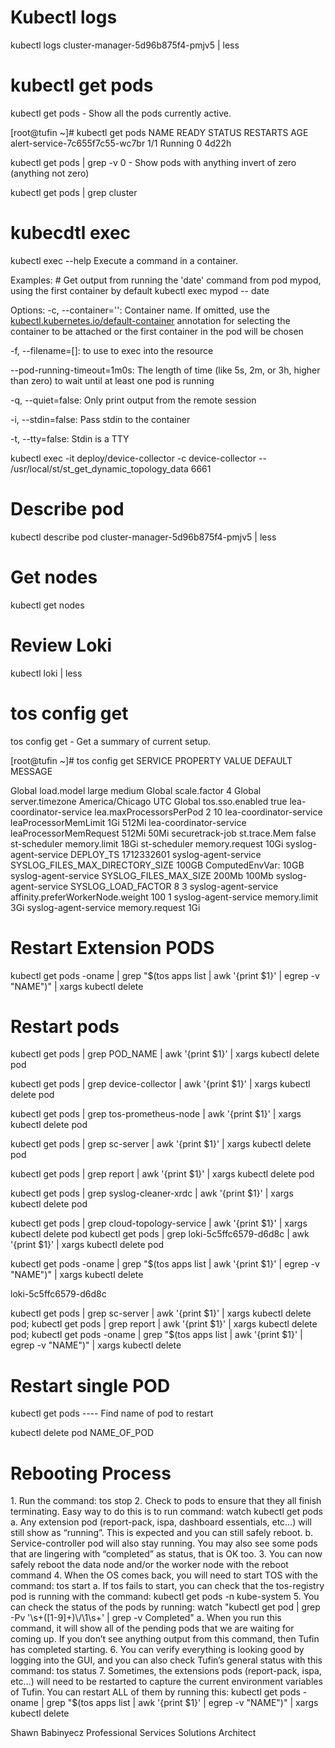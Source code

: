 # Kubectl logs

kubectl logs cluster-manager-5d96b875f4-pmjv5 | less

# kubectl get pods

kubectl get pods
\- Show all the pods currently active.

\[root@tufin ~\]# kubectl get pods
NAME READY STATUS RESTARTS AGE
alert-service-7c655f7c55-wc7br 1/1 Running 0 4d22h
<snip>

kubectl get pods | grep -v 0
\- Show pods with anything invert of zero (anything not zero)

kubectl get pods | grep cluster

# kubecdtl exec

kubectl exec --help
Execute a command in a container.

Examples:
\# Get output from running the 'date' command from pod mypod, using the first container by default
kubectl exec mypod -- date

Options:
\-c, --container='':
Container name. If omitted, use the [kubectl.kubernetes.io/default-container](http://kubectl.kubernetes.io/default-container) annotation for selecting the
container to be attached or the first container in the pod will be chosen

\-f, --filename=\[\]:
to use to exec into the resource

\--pod-running-timeout=1m0s:
The length of time (like 5s, 2m, or 3h, higher than zero) to wait until at least one pod is running

\-q, --quiet=false:
Only print output from the remote session

\-i, --stdin=false:
Pass stdin to the container

\-t, --tty=false:
Stdin is a TTY

kubectl exec -it deploy/device-collector -c device-collector -- /usr/local/st/st\_get\_dynamic\_topology\_data 6661

# Describe pod

kubectl describe pod cluster-manager-5d96b875f4-pmjv5 | less

# Get nodes

kubectl get nodes

# Review Loki

kubectl loki | less

# tos config get

tos config get - Get a summary of current setup.

\[root@tufin ~\]# tos config get
SERVICE PROPERTY VALUE DEFAULT MESSAGE

Global load.model large medium
Global scale.factor 4
Global server.timezone America/Chicago UTC
Global tos.sso.enabled true
lea-coordinator-service lea.maxProcessorsPerPod 2 10
lea-coordinator-service leaProcessorMemLimit 1Gi 512Mi
lea-coordinator-service leaProcessorMemRequest 512Mi 50Mi
securetrack-job st.trace.Mem false
st-scheduler memory.limit 18Gi
st-scheduler memory.request 10Gi
syslog-agent-service DEPLOY\_TS 1712332601
syslog-agent-service SYSLOG\_FILES\_MAX\_DIRECTORY\_SIZE 100GB ComputedEnvVar: 10GB
syslog-agent-service SYSLOG\_FILES\_MAX\_SIZE 200Mb 100Mb
syslog-agent-service SYSLOG\_LOAD\_FACTOR 8 3
syslog-agent-service affinity.preferWorkerNode.weight 100 1
syslog-agent-service memory.limit 3Gi
syslog-agent-service memory.request 1Gi

# Restart Extension PODS

kubectl get pods -oname | grep "$(tos apps list | awk '{print $1}' | egrep -v "NAME")" | xargs kubectl delete

# Restart pods

kubectl get pods | grep POD\_NAME | awk '{print $1}' | xargs kubectl delete pod

kubectl get pods | grep device-collector | awk '{print $1}' | xargs kubectl delete pod

kubectl get pods | grep tos-prometheus-node | awk '{print $1}' | xargs kubectl delete pod

kubectl get pods | grep sc-server | awk '{print $1}' | xargs kubectl delete pod

kubectl get pods | grep report | awk '{print $1}' | xargs kubectl delete pod

kubectl get pods | grep syslog-cleaner-xrdc | awk '{print $1}' | xargs kubectl delete pod

kubectl get pods | grep cloud-topology-service | awk '{print $1}' | xargs kubectl delete pod
kubectl get pods | grep loki-5c5ffc6579-d6d8c | awk '{print $1}' | xargs kubectl delete pod

kubectl get pods -oname | grep "$(tos apps list | awk '{print $1}' | egrep -v "NAME")" | xargs kubectl delete

loki-5c5ffc6579-d6d8c

kubectl get pods | grep sc-server | awk '{print $1}' | xargs kubectl delete pod; kubectl get pods | grep report | awk '{print $1}' | xargs kubectl delete pod;
kubectl get pods -oname | grep "$(tos apps list | awk '{print $1}' | egrep -v "NAME")" | xargs kubectl delete

# Restart single POD

kubectl get pods
\---- Find name of pod to restart

kubectl delete pod NAME\_OF\_POD

# Rebooting Process

1\. Run the command: tos stop
2\. Check to pods to ensure that they all finish terminating. Easy way to do this is to run command: watch kubectl get pods
a. Any extension pod (report-pack, ispa, dashboard essentials, etc…) will still show as “running”. This is expected and you can still safely reboot.
b. Service-controller pod will also stay running. You may also see some pods that are lingering with “completed” as status, that is OK too.
3\. You can now safely reboot the data node and/or the worker node with the reboot command
4\. When the OS comes back, you will need to start TOS with the command: tos start
a. If tos fails to start, you can check that the tos-registry pod is running with the command: kubectl get pods -n kube-system
5\. You can check the status of the pods by running: watch "kubectl get pod | grep -Pv '\\s+(\[1-9\]+)\\/\\1\\s+' | grep -v Completed"
a. When you run this command, it will show all of the pending pods that we are waiting for coming up. If you don’t see anything output from this command, then Tufin has completed starting.
6\. You can verify everything is looking good by logging into the GUI, and you can also check Tufin’s general status with this command: tos status
7\. Sometimes, the extensions pods (report-pack, ispa, etc…) will need to be restarted to capture the current environment variables of Tufin. You can restart ALL of them by running this: kubectl get pods -oname | grep "$(tos apps list | awk '{print $1}' | egrep -v "NAME")" | xargs kubectl delete

Shawn Babinyecz
Professional Services
Solutions Architect